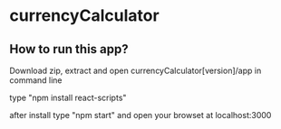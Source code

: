 # currencyCalculator
<h2>How to run this app?</h2>
<p>Download zip, extract and open currencyCalculator[version]/app in command line</p>
<p>type "npm install react-scripts"</p>
<p>after install type "npm start" and open your browset at localhost:3000</p>
